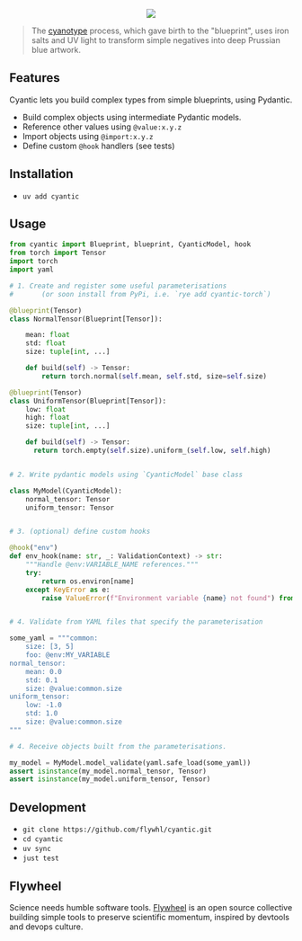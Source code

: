 <p align="center">
  <img src="https://github.com/user-attachments/assets/4ce903ef-ae04-4c9f-9a17-ad6932472de7">
</p>

> The [cyanotype](https://en.wikipedia.org/wiki/Cyanotype) process, which gave birth to the "blueprint", uses iron salts and UV light to transform simple negatives into deep Prussian blue artwork.

## Features

Cyantic lets you build complex types from simple blueprints, using Pydantic.

* Build complex objects using intermediate Pydantic models.
* Reference other values using `@value:x.y.z`
* Import objects using `@import:x.y.z`
* Define custom `@hook` handlers (see tests)

## Installation

* `uv add cyantic`

## Usage

```python
from cyantic import Blueprint, blueprint, CyanticModel, hook
from torch import Tensor
import torch
import yaml

# 1. Create and register some useful parameterisations
#       (or soon install from PyPi, i.e. `rye add cyantic-torch`)

@blueprint(Tensor)
class NormalTensor(Blueprint[Tensor]):

    mean: float
    std: float
    size: tuple[int, ...]

    def build(self) -> Tensor:
        return torch.normal(self.mean, self.std, size=self.size)

@blueprint(Tensor)
class UniformTensor(Blueprint[Tensor]):
    low: float
    high: float
    size: tuple[int, ...]

    def build(self) -> Tensor:
      return torch.empty(self.size).uniform_(self.low, self.high)


# 2. Write pydantic models using `CyanticModel` base class

class MyModel(CyanticModel):
    normal_tensor: Tensor
    uniform_tensor: Tensor


# 3. (optional) define custom hooks

@hook("env")
def env_hook(name: str, _: ValidationContext) -> str:
    """Handle @env:VARIABLE_NAME references."""
    try:
        return os.environ[name]
    except KeyError as e:
        raise ValueError(f"Environment variable {name} not found") from e


# 4. Validate from YAML files that specify the parameterisation

some_yaml = """common:
    size: [3, 5]
    foo: @env:MY_VARIABLE
normal_tensor:
    mean: 0.0
    std: 0.1
    size: @value:common.size
uniform_tensor:
    low: -1.0
    std: 1.0
    size: @value:common.size
"""

# 4. Receive objects built from the parameterisations.

my_model = MyModel.model_validate(yaml.safe_load(some_yaml))
assert isinstance(my_model.normal_tensor, Tensor)
assert isinstance(my_model.uniform_tensor, Tensor)
```


## Development

* `git clone https://github.com/flywhl/cyantic.git`
* `cd cyantic`
* `uv sync`
* `just test`

## Flywheel

Science needs humble software tools. [Flywheel](https://flywhl.dev/) is an open source collective building simple tools to preserve scientific momentum, inspired by devtools and devops culture.
